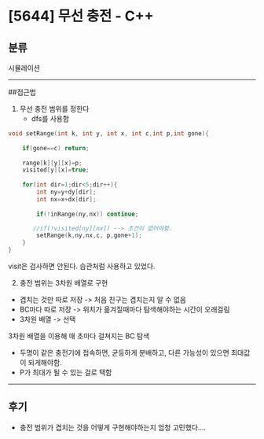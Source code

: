 # [5644] 무선 충전 - C++

## 분류

시뮬레이션

---


##접근법

1. 무선 충전 범위를 정한다
    - dfs를 사용함

```c++
void setRange(int k, int y, int x, int c,int p,int gone){
    
    if(gone==c) return;
    
    range[k][y][x]=p;
    visited[y][x]=true;
    
    for(int dir=1;dir<5;dir++){
        int ny=y+dy[dir];
        int nx=x+dx[dir];
        
        if(!inRange(ny,nx)) continue;

       //if(!visited[ny][nx]) --> 조건이 없어야함. 
        setRange(k,ny,nx,c, p,gone+1);
    }
}
```
visit은 검사하면 안된다. 습관처럼 사용하고 있었다.



2. 충전 범위는 3차원 배열로 구현
- 겹치는 것만 따로 저장 -> 처음 친구는 겹치는지 알 수 없음
- BC마다 따로 저장 -> 위치가 옮겨질때마다 탐색해야하는 시간이 오래걸림
- 3차원 배열 -> 선택


3차원 배열을 이용해 매 초마다 걸쳐지는 BC 탐색
- 두명이 같은 충전기에 접속하면, 균등하게 분배하고, 다른 가능성이 있으면 최대값이 되게해야함. 
- P가 최대가 될 수 있는 걸로 택함


---
## 후기
- 충전 범위가 겹치는 것을 어떻게 구현해야하는지 엄청 고민했다.... 



